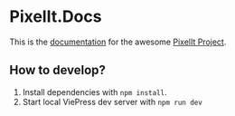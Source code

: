 # PixelIt.Docs

This is the [documentation](https://docs.pixelit-project.com/) for the awesome [PixelIt Project](https://github.com/pixelit-project/PixelIt).

## How to develop?

1. Install dependencies with `npm install`.
2. Start local ViePress dev server with `npm run dev`
